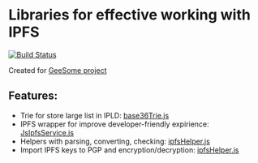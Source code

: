 # Libraries for effective working with IPFS
[![Build Status](https://travis-ci.org/galtspace/geesome-libs.svg?branch=master)](https://travis-ci.org/galtspace/geesome-libs)

Created for [GeeSome project](https://github.com/galtspace/geesome-core)
## Features:
- Trie for store large list in IPLD: [base36Trie.js](./src/base36Trie.js)
- IPFS wrapper for improve developer-friendly expirience: [JsIpfsService.js](./src/JsIpfsService.js)
- Helpers with parsing, converting, checking: [ipfsHelper.js](./src/ipfsHelper.js)
- Import IPFS keys to PGP and encryption/decryption: [ipfsHelper.js](./src/pgpHelper.js)
